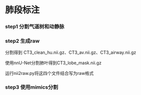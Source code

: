 # 肺段标注
### step1 分割气道树和动静脉

### step2 生成raw

分割得到 CT3_clean_hu.nii.gz、CT3_av.nii.gz、CT3_airway.nii.gz

使用nnU-Net分割肺叶得到CT3_lobe_mask.nii.gz

运行nii2raw.py将这四个文件结合写为raw格式

### step3 使用mimics分割